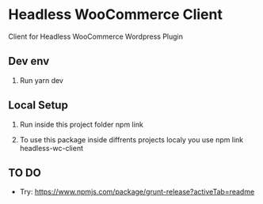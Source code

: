 # Headless WooCommerce Client

Client for Headless WooCommerce Wordpress Plugin

## Dev env

1. Run
   yarn dev

## Local Setup

1. Run inside this project folder
   npm link

2. To use this package inside diffrents projects localy you use
   npm link headless-wc-client

## TO DO

- Try: https://www.npmjs.com/package/grunt-release?activeTab=readme
